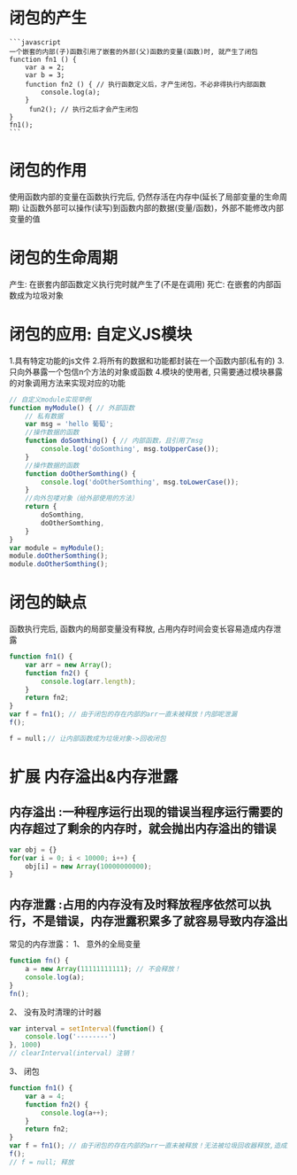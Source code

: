 # 闭包的产生
    ```javascript
    一个嵌套的内部(子)函数引用了嵌套的外部(父)函数的变量(函数)时, 就产生了闭包function fn1 () {
        var a = 2;
        var b = 3;
        function fn2 () { // 执行函数定义后，才产生闭包，不必非得执行内部函数
            console.log(a);
        }
         fun2(); // 执行之后才会产生闭包
    }
    fn1();
    ```
# 闭包的作用
使用函数内部的变量在函数执行完后, 仍然存活在内存中(延长了局部变量的生命周期)
让函数外部可以操作(读写)到函数内部的数据(变量/函数)，外部不能修改内部变量的值

# 闭包的生命周期
产生: 在嵌套内部函数定义执行完时就产生了(不是在调用)
死亡: 在嵌套的内部函数成为垃圾对象
<script type="text/javascript">
function fun1() {
  //问题2: 此时闭包产生了吗? 产生了，函数提升，内部函数已经创建！
  var a = 3;
  function fun2() {
    a++;
    console.log(a);
  }
  return fun2;
}
//问题1: 此时闭包产生了吗?   产生了
var f = fun1();
//问题3: 此时闭包释放了吗?  // 没有
f();
f();
//问题4: 此时闭包释放回收了吗?   // 没有
//问题5: 如何让闭包释放回收呢?  f = null; 包含闭包的函数对象成为了垃圾对象！
</script>


# 闭包的应用: 自定义JS模块
1.具有特定功能的js文件 
2.将所有的数据和功能都封装在一个函数内部(私有的)
3.只向外暴露一个包信n个方法的对象或函数
4.模块的使用者, 只需要通过模块暴露的对象调用方法来实现对应的功能
```javascript
// 自定义module实现举例
function myModule() { // 外部函数
    // 私有数据
    var msg = 'hello 葡萄';
    //操作数据的函数
    function doSomthing() { // 内部函数，且引用了msg
        console.log('doSomthing', msg.toUpperCase());
    }
    //操作数据的函数
    function doOtherSomthing() {
        console.log('doOtherSomthing', msg.toLowerCase());
    }
    //向外包喽对象（给外部使用的方法）
    return {
        doSomthing,
        doOtherSomthing,
    }
}
var module = myModule();
module.doOtherSomthing();
module.doOtherSomthing();
```
# 闭包的缺点
函数执行完后, 函数内的局部变量没有释放, 占用内存时间会变长容易造成内存泄露
```javascript
function fn1() {
    var arr = new Array();
    function fn2() {
        console.log(arr.length);
    }
    return fn2;
}
var f = fn1(); // 由于闭包的存在内部的arr一直未被释放！内部呢泄漏
f();

f = null；// 让内部函数成为垃圾对象->回收闭包
```

# 扩展 内存溢出&内存泄露
## 内存溢出 :一种程序运行出现的错误当程序运行需要的内存超过了剩余的内存时，就会抛出内存溢出的错误
```javascript
var obj = {}
for(var i = 0; i < 10000; i++) {
    obj[i] = new Array(10000000000);
}
```
## 内存泄露 :占用的内存没有及时释放程序依然可以执行，不是错误，内存泄露积累多了就容易导致内存溢出

常见的内存泄露：
1、 意外的全局变量
```javascript
function fn() {
    a = new Array(11111111111); // 不会释放！
    console.log(a); 
}
fn();
```
2、 没有及时清理的计时器
```javascript
var interval = setInterval(function() { 
    console.log('--------')
}, 1000)
// clearInterval(interval) 注销！
```
3、 闭包
```javascript
function fn1() {
    var a = 4;
    function fn2() {
        console.log(a++);
    }
    return fn2;
}
var f = fn1(); // 由于闭包的存在内部的arr一直未被释放！无法被垃圾回收器释放,造成内部泄漏
f();
// f = null; 释放
```
